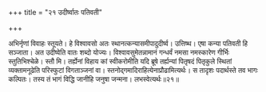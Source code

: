 +++
title = "२१ उदीर्ष्वातः पतिवती"

+++

अभिर्नृणां विवाहः स्तूयते। हे विश्वावसो अतः स्थानत्कन्यासमीपादुदीर्ष्व। उत्तिष्थ। एषा कन्या पतिवती हि सञ्जाता। अत उदीष्वेति वातः शब्दो योज्यः। विश्वावसुमेतन्नामानं गन्धर्वं नमसा नमस्कारेण गीर्भिः स्तुतिभिश्चेळे। स्तौ मि। तर्ह्येनां विहाय कां स्वीकरोमीति यदि ब्रूषे तर्ह्यन्यां पितृषदं पितृकुले स्थितां व्यक्तामनूढेति परिस्फुटां विगताञ्जनां वा। स्तनोद्गमादिराहित्येनाप्रौढामित्यर्थः। स तादृशः पदार्थस्ते तव भागः कल्पितः। तस्य तं भागं विद्धि जानीहि जनुषा जन्मना। लभस्वेत्यर्थः॥२१॥